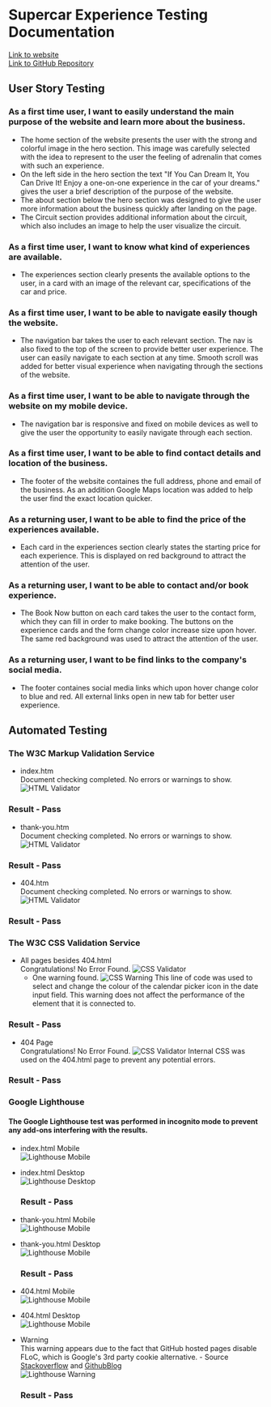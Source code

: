 # Supercar Experience Testing Documentation
[Link to website](https://dayana-n.github.io/portfolio-project-1/index.html) <br>
[Link to GitHub Repository](https://github.com/Dayana-N/portfolio-project-1)
## User Story Testing
### As a first time user, I want to easily understand the main purpose of the website and learn more about the business.
- The home section of the website presents the user with the strong and colorful image in the hero section. This image was carefully selected with the idea to represent to the user the feeling of adrenalin that comes with such an experience.
- On the left side in the hero section the text "If You Can Dream It, You Can Drive It! Enjoy a one-on-one experience in the car of your dreams." gives the user a brief description of the purpose of the website. 
- The about section below the hero section was designed to give the user more information about the business quickly after landing on the page.
- The Circuit section provides additional information about the circuit, which also includes an image to help the user visualize the circuit. 
### As a first time user, I want to know what kind of experiences are available.
- The experiences section clearly presents the available options to the user, in a card with an image of the relevant car, specifications of the car and price. 
### As a first time user, I want to be able to navigate easily though the website.
- The navigation bar takes the user to each relevant section. The nav is also fixed to the top of the screen to provide better user experience. The user can easily navigate to each section at any time. Smooth scroll was added for better visual experience when navigating through the sections of the website.
### As a first time user, I want to be able to navigate through the website on my mobile device.
- The navigation bar is responsive and fixed on mobile devices as well to give the user the opportunity to easily navigate through each section.
### As a first time user, I want to be able to find contact details and location of the business.
- The footer of the website containes the full address, phone and email of the business. As an addition Google Maps location was added to help the user find the exact location quicker.
### As a returning user, I want to be able to find the price of the experiences available.
- Each card in the experiences section clearly states the starting price for each experience. This is displayed on red background to attract the attention of the user.
### As a returning user, I want to be able to contact and/or book experience.
- The Book Now button on each card takes the user to the contact form, which they can fill in order to make booking. The buttons on the experience cards and the form change color increase size upon hover. The same red background was used to attract the attention of the user.
### As a returning user, I want to be find links to the company's social media.
- The footer containes social media links which upon hover change color to blue and red. All external links open in new tab for better user experience.
## Automated Testing
### The W3C Markup Validation Service
- index.htm <br>
Document checking completed. No errors or warnings to show.
![HTML Validator](./assets/images/testing/html-validator.PNG)
### Result - Pass
- thank-you.htm <br>
Document checking completed. No errors or warnings to show.
![HTML Validator](./assets/images/testing/html-validator-thank-you.PNG)
### Result - Pass
- 404.htm <br>
Document checking completed. No errors or warnings to show.
![HTML Validator](./assets/images/testing/html-validator-404.PNG)
### Result - Pass
### The W3C CSS Validation Service
- All pages besides 404.html <br>
Congratulations! No Error Found.
![CSS Validator](./assets/images/testing/css-validator-index.PNG)
  - One warning found. 
  ![CSS Warning](./assets/images/testing/css-warning.PNG)
  This line of code was used to select and change the colour of the calendar picker icon in the date input field. This warning does not affect the performance of the element that it is connected to.
### Result - Pass
- 404 Page <br>
Congratulations! No Error Found.
![CSS Validator](./assets/images/testing/css-validator-404.PNG)
Internal CSS was used on the 404.html page to prevent any potential errors.
### Result - Pass
### Google Lighthouse
#### The Google Lighthouse test was performed in incognito mode to prevent any add-ons interfering with the results.
- index.html Mobile <br>
![Lighthouse Mobile](./assets/images/testing/lighthouse-mobile-index.PNG)

- index.html Desktop <br>
![Lighthouse Desktop](./assets/images/testing/lighthouse-desktop-index.PNG)

  ### Result - Pass

- thank-you.html Mobile <br>
  ![Lighthouse Mobile](./assets/images/testing/lighthouse-thankyou-mobile.PNG)

- thank-you.html Desktop <br>
  ![Lighthouse Mobile](./assets/images/testing/lighthouse-thankyou-desktop.PNG)

    ### Result - Pass

- 404.html Mobile <br>
  ![Lighthouse Mobile](./assets/images/testing/lighthouse-404-mobile.PNG)

- 404.html Desktop <br>
  ![Lighthouse Mobile](./assets/images/testing/lighthouse-404-desktop.PNG)

- Warning <br>
This warning appears due to the fact that GitHub hosted pages disable FLoC, which is Google's 3rd party cookie alternative. - Source [Stackoverflow](https://stackoverflow.com/questions/69619035/error-with-permissions-policy-header-unrecognized-feature-interest-cohort) and [GithubBlog](https://github.blog/changelog/2021-04-27-github-pages-permissions-policy-interest-cohort-header-added-to-all-pages-sites/) <br>
![Lighthouse Warning](./assets/images/testing/lighthouse-mobile-index-warning.PNG)

  ### Result - Pass